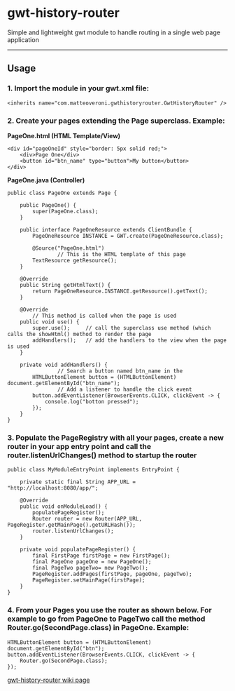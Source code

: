 # gwt-history-router

Simple and lightweight gwt module to handle routing in a single web page application

***

## Usage

### 1. Import the module in your gwt.xml file:

`<inherits name="com.matteoveroni.gwthistoryrouter.GwtHistoryRouter" />`


### 2. Create your pages extending the Page superclass. Example:


**PageOne.html (HTML Template/View)**
```
<div id="pageOneId" style="border: 5px solid red;">
    <div>Page One</div>
    <button id="btn_name" type="button">My button</button>
</div>
```

**PageOne.java (Controller)**
```
public class PageOne extends Page {
	
	public PageOne() {
		super(PageOne.class);
	}

	public interface PageOneResource extends ClientBundle {
		PageOneResource INSTANCE = GWT.create(PageOneResource.class);

		@Source("PageOne.html")
                // This is the HTML template of this page
		TextResource getResource();
	}

	@Override
	public String getHtmlText() {
		return PageOneResource.INSTANCE.getResource().getText();
	}
	
	@Override
        // This method is called when the page is used
	public void use() {
		super.use();     // call the superclass use method (which calls the showHtml() method to render the page
		addHandlers();   // add the handlers to the view when the page is used
	}

	private void addHandlers() {
                // Search a button named btn_name in the 
		HTMLButtonElement button = (HTMLButtonElement) document.getElementById("btn_name");
                // Add a listener to handle the click event
		button.addEventListener(BrowserEvents.CLICK, clickEvent -> {
			console.log("botton pressed");
		});
	}
}
```


### 3. Populate the PageRegistry with all your pages, create a new router in your app entry point and call the router.listenUrlChanges() method to startup the router

```
public class MyModuleEntryPoint implements EntryPoint {

	private static final String APP_URL = "http://localhost:8080/app/";

	@Override
	public void onModuleLoad() {
		populatePageRegister();
		Router router = new Router(APP_URL, PageRegister.getMainPage().getURLHash());
		router.listenUrlChanges();
	}

	private void populatePageRegister() {
		final FirstPage firstPage = new FirstPage();
		final PageOne pageOne = new PageOne();
		final PageTwo pageTwo= new PageTwo();
		PageRegister.addPages(firstPage, pageOne, pageTwo);
		PageRegister.setMainPage(firstPage);
	}
}
```


### 4. From your Pages you use the router as shown below. For example to go from PageOne to PageTwo call the method Router.go(SecondPage.class) in PageOne. Example:

```
HTMLButtonElement button = (HTMLButtonElement) document.getElementById("btn");
button.addEventListener(BrowserEvents.CLICK, clickEvent -> {
	Router.go(SecondPage.class);
});
```

[gwt-history-router wiki page](https://github.com/mavek87/gwt-history-router/wiki/Gwt-History-Router-Wiki)

